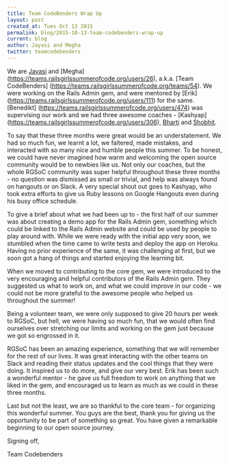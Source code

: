 ```yaml
---
title: Team CodeBenders Wrap Up
layout: post
created_at: Tues Oct 13 2015
permalink: blog/2015-10-13-team-codebenders-wrap-up
current: blog
author: Jayasi and Megha
twitter: teamcodebenders
---
```


We are [Jayasi](https://teams.railsgirlssummerofcode.org/users/469) and [Megha]
(https://teams.railsgirlssummerofcode.org/users/26), a.k.a. [Team CodeBenders]
(https://teams.railsgirlssummerofcode.org/teams/54). We were working on the Rails Admin gem, and were mentored by [Erik]
(https://teams.railsgirlssummerofcode.org/users/111) for the same. [Benedikt]
(https://teams.railsgirlssummerofcode.org/users/474) was supervising our work and we had three awesome coaches - [Kashyap]
(https://teams.railsgirlssummerofcode.org/users/306), [Bharti](https://teams.railsgirlssummerofcode.org/users/144) and 
[Shobhit](https://teams.railsgirlssummerofcode.org/users/247). 

To say that these three months were great would be an understatement. We had so much fun, we learnt a lot, we faltered, made
mistakes, and interacted with so many nice and humble people this summer. To be honest, we could have never imagined how warm
and welcoming the open source community would be to newbies like us. Not only our coaches, but the whole RGSoC community was
super helpful throughout these three months - no question was dismissed as small or trivial, and help was always found on
hangouts or on Slack. A very special shout out goes to Kashyap, who took extra efforts to give us Ruby lessons on Google
Hangouts even during his busy office schedule. 

To give a brief about what we had been up to - the first half of our summer was about creating a demo app for the Rails Admin
gem, something which could be linked to the Rails Admin website and could be used by people to play around with. While we were
ready with the initial app very soon, we stumbled when the time came to write tests and deploy the app on Heroku. Having no
prior experience of the same, it was challenging at first, but we soon got a hang of things and started enjoying the learning
bit.  

When we moved to contributing to the core gem, we were introduced to the very encouraging and helpful contributors of the Rails
Admin gem. They suggested us what to work on, and what we could improve in our code - we could not be more grateful to the
awesome people who helped us throughout the summer! 

Being a volunteer team, we were only supposed to give 20 hours per week to RGSoC, but hell, we were having so much fun, that we
would often find ourselves over stretching our limits and working on the gem just because we got so engrossed in it. 

RGSoC has been an amazing experience, something that we will remember for the rest of our lives. It was great interacting with
the other teams on Slack and reading their status updates and the cool things that they were doing. It inspired us to do more,
and give our very best. Erik has been such a wonderful mentor - he gave us full freedom to work on anything that we liked in
the gem, and encouraged us to learn as much as we could in these three months. 

Last but not the least, we are so thankful to the core team - for organizing this wonderful summer. You guys are the best,
thank you for giving us the opportunity to be part of something so great. You have given a remarkable beginning to our open
source journey.

Signing off,

Team Codebenders 
